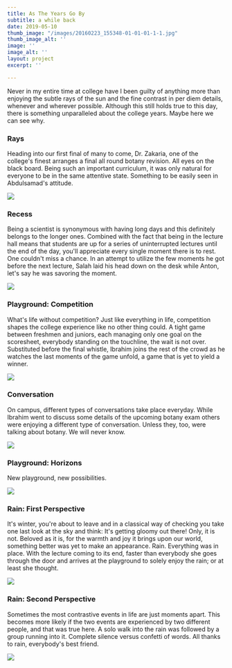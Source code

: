 ```yaml
---
title: As The Years Go By
subtitle: a while back
date: 2019-05-10
thumb_image: "/images/20160223_155348-01-01-01-1-1.jpg"
thumb_image_alt: ''
image: ''
image_alt: ''
layout: project
excerpt: ''

---
```

Never in my entire time at college have I been guilty of anything more than enjoying the subtle rays of the sun and the fine contrast in per diem details, whenever and wherever possible. Although this still holds true to this day, there is something unparalleled about the college years. Maybe here we can see why.

### Rays

Heading into our first final of many to come, Dr. Zakaria, one of the college's finest arranges a final all round botany revision. All eyes on the black board. Being such an important curriculum, it was only natural for everyone to be in the same attentive state. Something to be easily seen in Abdulsamad's attitude.

![](/images/img_20151212_224134.jpg)

### Recess

Being a scientist is synonymous with having long days and this definitely belongs to the longer ones. Combined with the fact that being in the lecture hall means that students are up for a series of uninterrupted lectures until the end of the day, you'll appreciate every single moment there is to rest. One couldn't miss a chance. In an attempt to utilize the few moments he got before the next lecture, Salah laid his head down on the desk while Anton, let's say he was savoring the moment.

![](/images/20160223_155348-01-01-01-1.jpg)

### Playground: Competition

What's life without competition? Just like everything in life, competition shapes the college experience like no other thing could. A tight game between freshmen and juniors, each managing only one goal on the scoresheet, everybody standing on the touchline, the wait is not over. Substituted before the final whistle, Ibrahim joins the rest of the crowd as he watches the last moments of the game unfold, a game that is yet to yield a winner.

![](/images/20160319_172456-01-jpeg.jpg)

### Conversation

On campus, different types of conversations take place everyday. While Ibrahim went to discuss some details of the upcoming botany exam others were enjoying a different type of conversation. Unless they, too, were talking about botany. We will never know.

![](/images/20160523_164422-01-1.jpg)

### Playground: Horizons

New playground, new possibilities.

![](/images/20171127_151939-01-jpeg.jpg)

### Rain: First Perspective

It's winter, you're about to leave and in a classical way of checking you take one last look at the sky and think: It's getting gloomy out there! Only, it is not. Beloved as it is, for the warmth and joy it brings upon our world, something better was yet to make an appearance. Rain. Everything was in place. With the lecture coming to its end, faster than everybody she goes through the door and arrives at the playground to solely enjoy the rain; or at least she thought.

![](/images/20181206_150958-02-2.jpg)

### Rain: Second Perspective

Sometimes the most contrastive events in life are just moments apart. This becomes more likely if the two events are experienced by two different people, and that was true here. A solo walk into the rain was followed by a group running into it. Complete silence versus confetti of words. All thanks to rain, everybody's best friend.

![](/images/20181206_150725-01-jpeg.jpg)